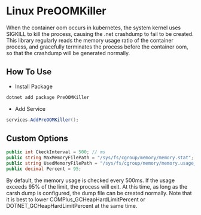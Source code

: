 # Linux PreOOMKiller


When the container oom occurs in kubernetes, the system kernel uses SIGKILL to kill the process, causing the .net crashdump to fail to be created. This library regularly reads the memory usage ratio of the container process, and gracefully terminates the process before the container oom, so that the crashdump will be generated normally.

## How To Use

* Install Package 

```bash
dotnet add package PreOOMKiller
```

* Add Service

```cs
services.AddPreOOMKiller();
```

## Custom Options

```cs      
public int CkeckInterval = 500; // ms
public string MaxMemoryFilePath = "/sys/fs/cgroup/memory/memory.stat";
public string UsedMemoryFilePath = "/sys/fs/cgroup/memory/memory.usage_in_bytes";
public decimal Percent = 95;
```

By default, the memory usage is checked every 500ms. If the usage exceeds 95% of the limit, the process will exit. At this time, as long as the carsh dump is configured, the dump file can be created normally. Note that it is best to lower COMPlus_GCHeapHardLimitPercent or DOTNET_GCHeapHardLimitPercent at the same time.

